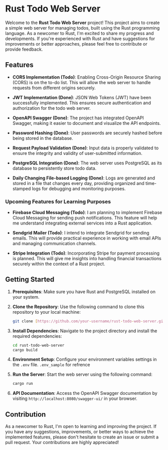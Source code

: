 # Rust Todo Web Server

Welcome to the **Rust Todo Web Server** project! This project aims to create a simple web server for managing todos, built using the Rust programming language. As a newcomer to Rust, I'm excited to share my progress and developments. If you're experienced with Rust and have suggestions for improvements or better approaches, please feel free to contribute or provide feedback.

## Features

- **CORS Implementation (Todo)**: Enabling Cross-Origin Resource Sharing (CORS) is on the to-do list. This will allow the web server to handle requests from different origins securely.

- **JWT Implementation (Done)**: JSON Web Tokens (JWT) have been successfully implemented. This ensures secure authentication and authorization for the todo web server.

- **OpenAPI Swagger (Done)**: The project has integrated OpenAPI Swagger, making it easier to document and visualize the API endpoints.

- **Password Hashing (Done)**: User passwords are securely hashed before being stored in the database.

- **Request Payload Validation (Done)**: Input data is properly validated to ensure the integrity and validity of user-submitted information.

- **PostgreSQL Integration (Done)**: The web server uses PostgreSQL as its database to persistently store todo data.

- **Daily Changing File-based Logging (Done)**: Logs are generated and stored in a file that changes every day, providing organized and time-stamped logs for debugging and monitoring purposes.

### Upcoming Features for Learning Purposes

- **Firebase Cloud Messaging (Todo)**: I am planning to implement Firebase Cloud Messaging for sending push notifications. This feature will help me understand integrating external services into a Rust application.

- **Sendgrid Mailer (Todo)**: I intend to integrate Sendgrid for sending emails. This will provide practical experience in working with email APIs and managing communication channels.

- **Stripe Integration (Todo)**: Incorporating Stripe for payment processing is planned. This will give me insights into handling financial transactions securely within the context of a Rust project.

## Getting Started

1. **Prerequisites**: Make sure you have Rust and PostgreSQL installed on your system.

2. **Clone the Repository**: Use the following command to clone this repository to your local machine:

   ```bash
   git clone [https://github.com/your-username/rust-todo-web-server.git](https://github.com/AsadGG/rust-todo-web-server.git)
   ```

3. **Install Dependencies**: Navigate to the project directory and install the required dependencies:

   ```bash
   cd rust-todo-web-server
   cargo build
   ```

4. **Environment Setup**: Configure your environment variables settings in the `.env` file. `.env_sample` for refrence

5. **Run the Server**: Start the web server using the following command:

   ```bash
   cargo run
   ```

6. **API Documentation**: Access the OpenAPI Swagger documentation by visiting `http://localhost:8080/swagger-ui/` in your browser.

## Contribution

As a newcomer to Rust, I'm open to learning and improving the project. If you have any suggestions, improvements, or better ways to achieve the implemented features, please don't hesitate to create an issue or submit a pull request. Your contributions are highly appreciated!
